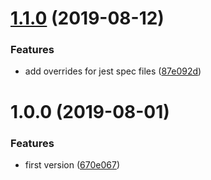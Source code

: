 # [1.1.0](https://github.com/call-a3/eslint-config/compare/1.0.0...1.1.0) (2019-08-12)


### Features

* add overrides for jest spec files ([87e092d](https://github.com/call-a3/eslint-config/commit/87e092d))

# 1.0.0 (2019-08-01)


### Features

* first version ([670e067](https://github.com/call-a3/eslint-config/commit/670e067))
